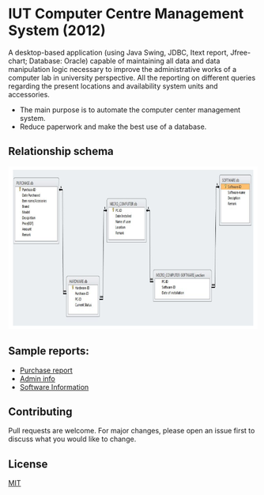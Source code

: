 # IUT Computer Centre Management System (2012)

A desktop-based application (using Java Swing, JDBC, Itext report, Jfree-chart; Database: Oracle) capable of maintaining all data and data manipulation logic necessary to improve the administrative works of a computer lab in university perspective. All the reporting on different queries regarding the present locations and availability system units and accessories.

* The main purpose is to automate the computer center management system.
* Reduce paperwork and make the best use of a database.

## Relationship schema
![Relationship schema](relationship_schma.png)

## Sample reports:
* [Purchase report](sample_reports/Report201281012443.pdf)
* [Admin info](sample_reports/Report20133152573.pdf)
* [Software Information](sample_reports/Report2012915102548.pdf)

## Contributing
Pull requests are welcome. For major changes, please open an issue first to discuss what you would like to change.



## License
[MIT](https://choosealicense.com/licenses/mit/)